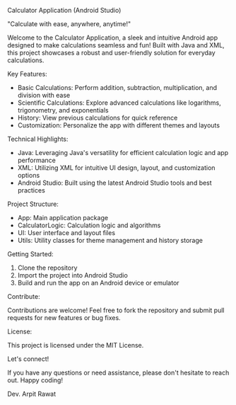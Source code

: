 Calculator Application (Android Studio)

"Calculate with ease, anywhere, anytime!"

Welcome to the Calculator Application, a sleek and intuitive Android app designed to make calculations seamless and fun! Built with Java and XML, this project showcases a robust and user-friendly solution for everyday calculations.

Key Features:

- Basic Calculations: Perform addition, subtraction, multiplication, and division with ease
- Scientific Calculations: Explore advanced calculations like logarithms, trigonometry, and exponentials
- History: View previous calculations for quick reference
- Customization: Personalize the app with different themes and layouts

Technical Highlights:

- Java: Leveraging Java's versatility for efficient calculation logic and app performance
- XML: Utilizing XML for intuitive UI design, layout, and customization options
- Android Studio: Built using the latest Android Studio tools and best practices

Project Structure:

- App: Main application package
- CalculatorLogic: Calculation logic and algorithms
- UI: User interface and layout files
- Utils: Utility classes for theme management and history storage

Getting Started:

1. Clone the repository
2. Import the project into Android Studio
3. Build and run the app on an Android device or emulator

Contribute:

Contributions are welcome! Feel free to fork the repository and submit pull requests for new features or bug fixes.

License:

This project is licensed under the MIT License.

Let's connect!

If you have any questions or need assistance, please don't hesitate to reach out. Happy coding!

Dev. Arpit Rawat
